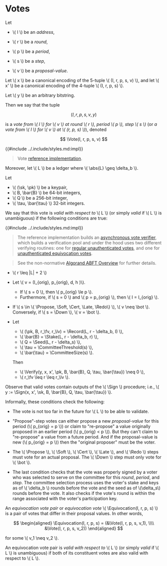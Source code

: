 $$
\newcommand \pk {\mathrm{pk}}
\newcommand \sk {\mathrm{sk}}
\newcommand \fv {\text{first}}
\newcommand \lv {\text{last}}
\newcommand \Vote {\mathrm{Vote}}
\newcommand \Equivocation {\mathrm{Equivocation}}
\newcommand \Propose {\mathit{propose}}
\newcommand \Soft {\mathit{soft}}
\newcommand \Cert {\mathit{cert}}
\newcommand \Late {\mathit{late}}
\newcommand \Redo {\mathit{redo}}
\newcommand \Down {\mathit{down}}
\newcommand \Seed {\mathrm{Seed}}
\newcommand \Record {\mathrm{Record}}
\newcommand \Stake {\mathrm{Stake}}
\newcommand \CommitteeSize {\mathrm{CommitteeSize}}
\newcommand \CommitteeThreshold {\mathrm{CommitteeThreshold}}
\newcommand \Sign {\mathrm{Sign}}
\newcommand \Verify {\mathrm{Verify}}
\newcommand \abs[1] {\lvert #1 \rvert}
$$

# Votes

Let

- \\( I \\) be an _address_,

- \\( r \\) be a _round_,

- \\( p \\) be a _period_,

- \\( s \\) be a _step_,

- \\( v \\) be a _proposal-value_.

Let \\( x \\) be a canonical encoding of the 5-tuple \\( (I, r, p, s, v) \\), and
let \\( x' \\) be a canonical encoding of the 4-tuple \\( (I, r, p, s) \\).

Let \\( y \\) be an arbitrary bitstring.

Then we say that the tuple

$$
(I, r, p, s, v, y)
$$

is a _vote from \\( I \\) for \\( v \\) at round \\( r \\), period \\( p \\), step
\\( s \\)_ (or _a vote from \\( I \\) for \\( v \\) at \\( (r, p, s) \\)_), denoted

$$
\Vote(I, r, p, s, v)
$$

{{#include ../.include/styles.md:impl}}
> Vote [reference implementation](https://github.com/algorand/go-algorand/blob/b6e5bcadf0ad3861d4805c51cbf3f695c38a93b7/agreement/vote.go#L152).

Moreover, let \\( L \\) be a ledger where \\( \abs{L} \geq \delta_b \\).

Let

- \\( (\sk, \pk) \\) be a keypair,
- \\( B, \bar{B} \\) be 64-bit integers,
- \\( Q \\) be a 256-bit integer,
- \\( \tau, \bar{\tau} \\) 32-bit integers.

We say that this vote is _valid with respect to_ \\( L \\) (or simply _valid_ if
\\( L \\) is unambiguous) if the following conditions are true:

{{#include ../.include/styles.md:impl}}
> The reference implementation builds an [asynchronous vote verifier](https://github.com/algorand/go-algorand/blob/b6e5bcadf0ad3861d4805c51cbf3f695c38a93b7/agreement/asyncVoteVerifier.go#L52),
> which builds a verification pool and under the hood uses two different verifying
> routines: one for [regular unauthenticated votes](https://github.com/algorand/go-algorand/blob/b6e5bcadf0ad3861d4805c51cbf3f695c38a93b7/agreement/vote.go#L97),
> and one for [unauthenticated equivocation votes](https://github.com/algorand/go-algorand/blob/b6e5bcadf0ad3861d4805c51cbf3f695c38a93b7/agreement/vote.go#L193).

> See the non-normative [Algorand ABFT Overview](./abft-overview.md) for further
> details.

- \\( r \leq |L| + 2 \\)

- Let \\( v = (I_{orig}, p_{orig}, d, h )\\).
  - If \\( s = 0 \\), then \\( p_{orig} \le p \\).
  - Furthermore, if \\( s = 0 \\) and \\( p = p_{orig} \\), then \\( I = I_{orig} \\).

<!-- This condition is not enforced in the verifying side, only in the `makeVote()`
side. It would be easy to add this as an additional check. -->

- If \\( s \in \\{ \Propose, \Soft, \Cert, \Late, \Redo\\} \\), \\( v \neq \bot \\).
Conversely, if \\( s = \Down \\), \\( v = \bot \\).

- Let
  - \\( (\pk, B, r_\fv, r_\lv) = \Record(L, r - \delta_b, I) \\),
  - \\( \bar{B} = \Stake(L, r - \delta_b, r) \\),
  - \\( Q = \Seed(L, r - \delta_s) \\),
  - \\( \tau = \CommitteeThreshold(s) \\),
  - \\( \bar{\tau} = \CommitteeSize(s) \\).

  Then
  - \\( \Verify(y, x, x', \pk, B, \bar{B}, Q, \tau, \bar{\tau}) \neq 0 \\),
  - \\( r_\fv \leq r \leq r_\lv \\).

Observe that valid votes contain outputs of the \\( \Sign \\) procedure; i.e.,
\\( y := \Sign(x, x', \sk, B, \bar{B}, Q, \tau, \bar{\tau}) \\).

Informally, these conditions check the following:

- The vote is not too far in the future for \\( L \\) to be able to validate.

- "Propose"-step votes can either propose a new _proposal-value_ for this period
(\\( p_{orig} = p \\)) or claim to "re-propose" a value originally proposed in an 
earlier period (\\( p_{orig} < p \\)). But they can't claim to "re-propose" a value
from a future period. And if the proposal-value is new (\\( p_{orig} = p \\)) then
the "original proposer" must be the voter.

- The \\( \Propose \\), \\( \Soft \\), \\( \Cert \\), \\( \Late \\), and \\( \Redo \\)
steps must vote for an actual proposal. The \\( \Down \\) step must only vote
for \\( \bot \\).

- The last condition checks that the vote was properly signed by a voter who was
selected to serve on the committee for this _round_, _period_, and _step_. The
committee selection process uses the voter's stake and keys as of \\( \delta_b \\)
rounds before the vote and the seed as of \\(\delta_s\\) rounds before the vote.
It also checks if the vote's round is within the range associated with the voter's
participation key.

An _equivocation vote pair_ or _equivocation vote_
\\( \Equivocation(I, r, p, s) \\) is a pair of votes that differ in
their proposal values. In other words,

$$
\begin{aligned}
\Equivocation(I, r, p, s)
 = (&\Vote(I, r, p, s, v_1), \\\\
    &\Vote(I, r, p, s, v_2))
\end{aligned}
$$

for some \\( v_1 \neq v_2 \\).

An equivocation vote pair is _valid with respect to_ \\( L \\) (or simply _valid_
if \\( L \\) is unambiguous) if both of its constituent votes are also valid with
respect to \\( L \\).